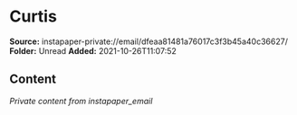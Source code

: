 # Curtis

**Source:** instapaper-private://email/dfeaa81481a76017c3f3b45a40c36627/
**Folder:** Unread
**Added:** 2021-10-26T11:07:52




## Content
*Private content from instapaper_email*
